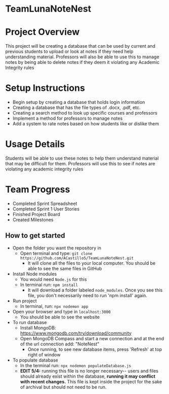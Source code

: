 # TeamLunaNoteNest

# Project Overview
This project will be creating a database that can be used by current and previous students 
to upload or look at notes if they need help understanding material. Professors will also be
able to use this to manage notes by being able to delete notes if they deem it violating 
any Academic Integrity rules

# Setup Instructions
- Begin setup by creating a database that holds login information
- Creating a database that has the file types of .docx, .pdf, etc.
- Creating a search method to look up specific courses and professors
- Implement a method for professors to manage notes
- Add a system to rate notes based on how students like or dislike them

# Usage Details
Students will be able to use these notes to help them understand material that may
be difficult for them. Professors will use this to see if notes are violating any academic 
integrity rules

# Team Progress
- Completed Sprint Spreadsheet
- Completed Sprint 1 User Stories
- Finished Project Board
- Created Milestones

## How to get started
- Open the folder you want the repository in
    - Open terminal and type: `git clone https://github.com/ACastillo5/TeamLunaNoteNest.git`
        - It will clone all the files to your local computer. You should be able to see the same files in GitHub
- Install Node modules
    - You would need `Node.js` for this
    - In terminal run: `npm install`
        - It will download a folder labeled `node_modules`. Once you see this file, you don't necessarily need to run 'npm install' again.
- Run project
    - In terminal, run: `npx nodemon app`
- Open your browser and type in `localhost:3000` 
    - You should be able to see the website
- To run database
    - Install MongoDB: https://www.mongodb.com/try/download/community
    - Open MongoDB Compass and start a new connection and at the end of the url connection add: "NoteNest"
        - Once running, to see new database items, press 'Refresh' at top right of window
- To populate database
    - In the terminal run: `npx nodemon populateDatabase.js`
    - **EDIT 5/4:** running this file is no longer necessary-- users and files should already exist within the database, **running it may conflict with recent changes.** This file is kept inside the project for the sake of archival but should not need to be run.